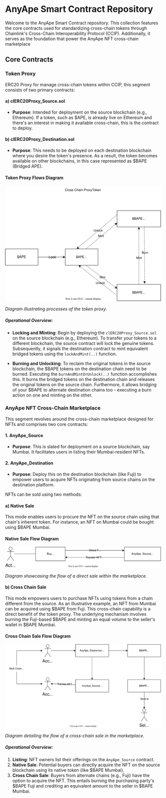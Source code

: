 # AnyApe Smart Contract Repository

Welcome to the AnyApe Smart Contract repository. This collection features the core contracts used for standardizing cross-chain tokens through Chainlink's Cross-Chain Interoperability Protocol (CCIP). Additionally, it serves as the foundation that power the AnyApe NFT cross-chain marketplace

## Core Contracts

### **Token Proxy**

ERC20 Proxy for manage cross-chain tokens within CCIP, this segment consists of two primary contracts:

#### a) clERC20Proxy_Source.sol
- **Purpose**: Intended for deployment on the source blockchain (e.g., Ethereum). If a token, such as $APE, is already live on Ethereum and there's an interest in making it available cross-chain, this is the contract to deploy.

#### b) clERC20Proxy_Destination.sol
- **Purpose**: This needs to be deployed on each destination blockchain where you desire the token's presence. As a result, the token becomes available on other blockchains, in this case represented as $BAPE (Bridged APE).

#### **Token Proxy Flows Diagram**
![Token Proxy Architecture](asset/TokenProxy.svg)



*Diagram illustrating processes of the token proxy.*

##### Operational Overview:
- **Locking and Minting**: Begin by deploying the `clERC20Proxy_Source.sol` on the source blockchain (e.g., Ethereum). To transfer your tokens to a different blockchain, the source contract will lock the genuine tokens. Subsequently, it signals the destination contract to mint equivalent bridged tokens using the `lockAndMint(..)` function.
  
- **Burning and Unlocking**: To reclaim the original tokens in the source blockchain, the $BAPE tokens on the destination chain need to be burned. Executing the `burnAndMintOrUnlock(..)` function accomplishes this. It burns the bridged tokens on the destination chain and releases the original tokens on the source chain. Furthermore, it allows bridging of your $BAPE to alternate destination chains too - executing a burn action on one and minting on the other.

### **AnyApe NFT Cross-Chain Marketplace**

This segment revolves around the cross-chain marketplace designed for NFTs and comprises two core contracts:

#### 1. AnyApe_Source
- **Purpose**: This is slated for deployment on a source blockchain, say Mumbai. It facilitates users in listing their Mumbai-resident NFTs.

#### 2. AnyApe_Destination
- **Purpose**: Deploy this on the destination blockchain (like Fuji) to empower users to acquire NFTs originating from source chains on the destination platform.

NFTs can be sold using two methods:

#### a) Native Sale
This mode enables users to procure the NFT on the source chain using that chain's inherent token. For instance, an NFT on Mumbai could be bought using $BAPE Mumbai.

#### **Native Sale Flow Diagram**
![Native Sale Flow](asset/NativeSale.svg)



*Diagram showcasing the flow of a direct sale within the marketplace.*

#### b) Cross Chain Sale
This mode empowers users to purchase NFTs using tokens from a chain different from the source. As an illustrative example, an NFT from Mumbai can be acquired using $BAPE from Fuji. This cross-chain capability is a direct benefit of the token proxy. The underlying mechanism involves burning the Fuji-based $BAPE and minting an equal volume to the seller's wallet in $BAPE Mumbai.

#### **Cross Chain Sale Flow Diagram**
![Cross Chain Sale Flow](asset/CrossChainSale.svg)



*Diagram detailing the flow of a cross-chain sale in the marketplace.*


##### Operational Overview:
1. **Listing**: NFT owners list their offerings on the `AnyApe_Source` contract.
2. **Native Sale**: Potential buyers can directly acquire the NFT on the source blockchain using its native token (like $BAPE Mumbai).
3. **Cross Chain Sale**: Buyers from alternate chains (e.g., Fuji) have the option to acquire the NFT. This entails burning the purchasing party's $BAPE Fuji and crediting an equivalent amount to the seller in $BAPE Mumbai.
